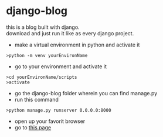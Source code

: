 # django-blog

this is a blog built with django.  
download and just run it like as every django project.
- make a virtual environment in python and activate it
```batch
>python -m venv yourEnvironName
```
- go to your environment and activate it
```batch
>cd yourEnvironName/scripts
>activate
```
- go the django-blog folder wherein you can find manage.py
- run this command
```batch
>python manage.py runserver 0.0.0.0:8000
```
- open up your favorit browser
- go to [this page](http://127.0.0.1:800)
